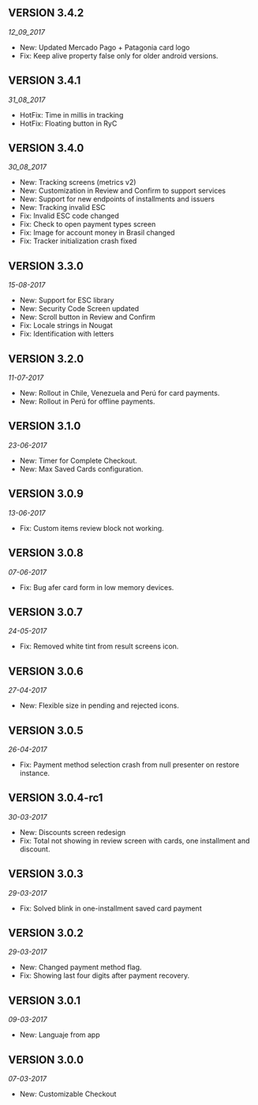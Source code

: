 ## VERSION 3.4.2

_12_09_2017_

* New: Updated Mercado Pago + Patagonia card logo
* Fix: Keep alive property false only for older android versions.

## VERSION 3.4.1

_31_08_2017_

* HotFix: Time in millis in tracking
* HotFix: Floating button in RyC

## VERSION 3.4.0

_30_08_2017_

* New: Tracking screens (metrics v2)
* New: Customization in Review and Confirm to support services
* New: Support for new endpoints of installments and issuers
* New: Tracking invalid ESC
* Fix: Invalid ESC code changed
* Fix: Check to open payment types screen
* Fix: Image for account money in Brasil changed
* Fix: Tracker initialization crash fixed


## VERSION 3.3.0

_15-08-2017_

* New: Support for ESC library
* New: Security Code Screen updated
* New: Scroll button in Review and Confirm
* Fix: Locale strings in Nougat
* Fix: Identification with letters

## VERSION 3.2.0

_11-07-2017_

* New: Rollout in Chile, Venezuela and Perú for card payments.
* New: Rollout in Perú for offline payments.

## VERSION 3.1.0

_23-06-2017_

* New: Timer for Complete Checkout.
* New: Max Saved Cards configuration.

## VERSION 3.0.9

_13-06-2017_

* Fix: Custom items review block not working.

## VERSION 3.0.8

_07-06-2017_

* Fix: Bug afer card form in low memory devices.

## VERSION 3.0.7

_24-05-2017_

* Fix: Removed white tint from result screens icon.

## VERSION 3.0.6

_27-04-2017_

* New: Flexible size in pending and rejected icons.

## VERSION 3.0.5

_26-04-2017_

* Fix: Payment method selection crash from null presenter on restore instance.

## VERSION 3.0.4-rc1

_30-03-2017_

* New: Discounts screen redesign
* Fix: Total not showing in review screen with cards, one installment and discount.

## VERSION 3.0.3

_29-03-2017_

* Fix: Solved blink in one-installment saved card payment 

## VERSION 3.0.2

_29-03-2017_

* New: Changed payment method flag.
* Fix: Showing last four digits after payment recovery.

## VERSION 3.0.1

_09-03-2017_

* New: Languaje from app

## VERSION 3.0.0

_07-03-2017_

* New: Customizable Checkout


